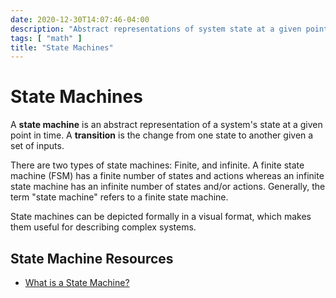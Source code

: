 ```yaml
---
date: 2020-12-30T14:07:46-04:00
description: "Abstract representations of system state at a given point in time"
tags: [ "math" ]
title: "State Machines"
---
```


# State Machines

A **state machine** is an abstract representation of a system's state at a given point in time. A **transition** is the change from one state to another given a set of inputs.

There are two types of state machines: Finite, and infinite. A finite state machine (FSM) has a finite number of states and actions whereas an infinite state machine has an infinite number of states and/or actions. Generally, the term "state machine" refers to a finite state machine.

State machines can be depicted formally in a visual format, which makes them useful for describing complex systems.

## State Machine Resources

* [What is a State Machine?](https://statecharts.github.io/what-is-a-state-machine.html)

